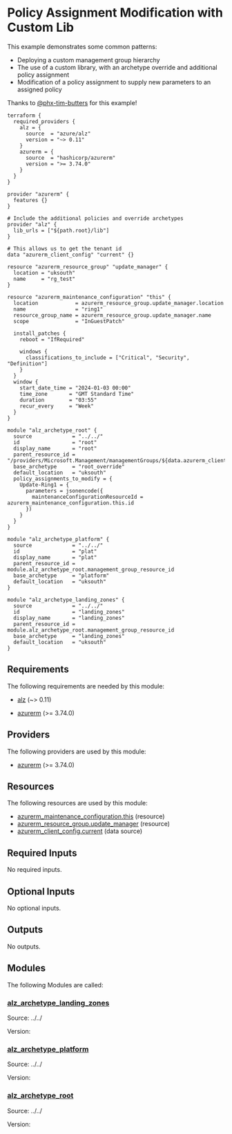 <!-- BEGIN_TF_DOCS -->
# Policy Assignment Modification with Custom Lib

This example demonstrates some common patterns:

- Deploying a custom management group hierarchy
- The use of a custom library, with an archetype override and additional policy assignment
- Modification of a policy assignment to supply new parameters to an assigned policy

Thanks to [@phx-tim-butters](https://github.com/phx-tim-butters) for this example!

```hcl
terraform {
  required_providers {
    alz = {
      source  = "azure/alz"
      version = "~> 0.11"
    }
    azurerm = {
      source  = "hashicorp/azurerm"
      version = ">= 3.74.0"
    }
  }
}

provider "azurerm" {
  features {}
}

# Include the additional policies and override archetypes
provider "alz" {
  lib_urls = ["${path.root}/lib"]
}

# This allows us to get the tenant id
data "azurerm_client_config" "current" {}

resource "azurerm_resource_group" "update_manager" {
  location = "uksouth"
  name     = "rg_test"
}

resource "azurerm_maintenance_configuration" "this" {
  location            = azurerm_resource_group.update_manager.location
  name                = "ring1"
  resource_group_name = azurerm_resource_group.update_manager.name
  scope               = "InGuestPatch"

  install_patches {
    reboot = "IfRequired"

    windows {
      classifications_to_include = ["Critical", "Security", "Definition"]
    }
  }
  window {
    start_date_time = "2024-01-03 00:00"
    time_zone       = "GMT Standard Time"
    duration        = "03:55"
    recur_every     = "Week"
  }
}

module "alz_archetype_root" {
  source             = "../../"
  id                 = "root"
  display_name       = "root"
  parent_resource_id = "/providers/Microsoft.Management/managementGroups/${data.azurerm_client_config.current.tenant_id}"
  base_archetype     = "root_override"
  default_location   = "uksouth"
  policy_assignments_to_modify = {
    Update-Ring1 = {
      parameters = jsonencode({
        maintenanceConfigurationResourceId = azurerm_maintenance_configuration.this.id
      })
    }
  }
}

module "alz_archetype_platform" {
  source             = "../../"
  id                 = "plat"
  display_name       = "plat"
  parent_resource_id = module.alz_archetype_root.management_group_resource_id
  base_archetype     = "platform"
  default_location   = "uksouth"
}

module "alz_archetype_landing_zones" {
  source             = "../../"
  id                 = "landing_zones"
  display_name       = "landing_zones"
  parent_resource_id = module.alz_archetype_root.management_group_resource_id
  base_archetype     = "landing_zones"
  default_location   = "uksouth"
}
```

<!-- markdownlint-disable MD033 -->
## Requirements

The following requirements are needed by this module:

- <a name="requirement_alz"></a> [alz](#requirement\_alz) (~> 0.11)

- <a name="requirement_azurerm"></a> [azurerm](#requirement\_azurerm) (>= 3.74.0)

## Providers

The following providers are used by this module:

- <a name="provider_azurerm"></a> [azurerm](#provider\_azurerm) (>= 3.74.0)

## Resources

The following resources are used by this module:

- [azurerm_maintenance_configuration.this](https://registry.terraform.io/providers/hashicorp/azurerm/latest/docs/resources/maintenance_configuration) (resource)
- [azurerm_resource_group.update_manager](https://registry.terraform.io/providers/hashicorp/azurerm/latest/docs/resources/resource_group) (resource)
- [azurerm_client_config.current](https://registry.terraform.io/providers/hashicorp/azurerm/latest/docs/data-sources/client_config) (data source)

<!-- markdownlint-disable MD013 -->
## Required Inputs

No required inputs.

## Optional Inputs

No optional inputs.

## Outputs

No outputs.

## Modules

The following Modules are called:

### <a name="module_alz_archetype_landing_zones"></a> [alz\_archetype\_landing\_zones](#module\_alz\_archetype\_landing\_zones)

Source: ../../

Version:

### <a name="module_alz_archetype_platform"></a> [alz\_archetype\_platform](#module\_alz\_archetype\_platform)

Source: ../../

Version:

### <a name="module_alz_archetype_root"></a> [alz\_archetype\_root](#module\_alz\_archetype\_root)

Source: ../../

Version:

<!-- END_TF_DOCS -->